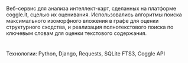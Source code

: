 Веб-сервис для анализа интеллект-карт, сделанных на платформе coggle.it, сцелью их оценивания. Использовались алгоритмы поиска максимального изоморфного вложения в графе для оценки структурного сходства, и реализация полнотекстового поиска по ключевым словам для оценки текстового содержания.
#
Технологии: Python, Django, Requests, SQLite FTS3, Coggle API
